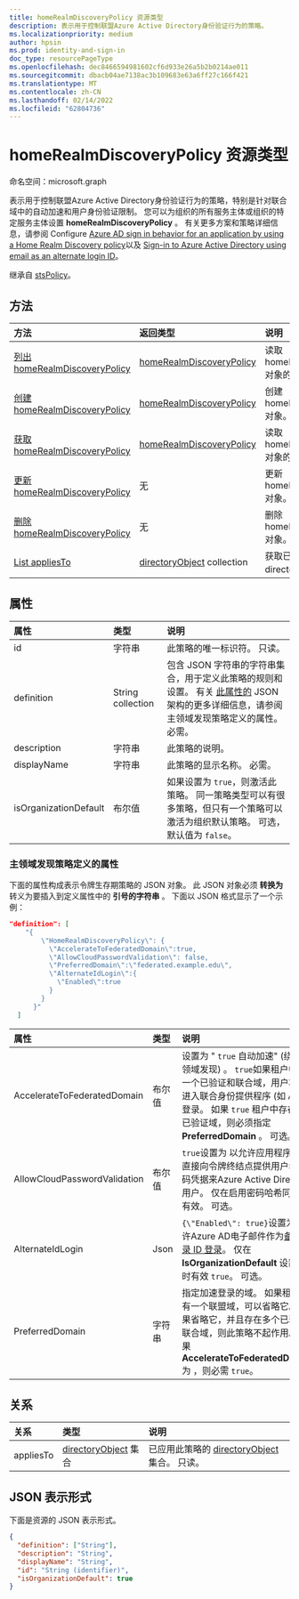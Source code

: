```yaml
---
title: homeRealmDiscoveryPolicy 资源类型
description: 表示用于控制联盟Azure Active Directory身份验证行为的策略。
ms.localizationpriority: medium
author: hpsin
ms.prod: identity-and-sign-in
doc_type: resourcePageType
ms.openlocfilehash: dec8466594981602cf6d933e26a5b2b0214ae011
ms.sourcegitcommit: dbacb04ae7138ac3b109683e63a6ff27c166f421
ms.translationtype: MT
ms.contentlocale: zh-CN
ms.lasthandoff: 02/14/2022
ms.locfileid: "62804736"
---
```

# <a name="homerealmdiscoverypolicy-resource-type"></a>homeRealmDiscoveryPolicy 资源类型

命名空间：microsoft.graph

表示用于控制联盟Azure Active Directory身份验证行为的策略，特别是针对联合域中的自动加速和用户身份验证限制。 您可以为组织的所有服务主体或组织的特定服务主体设置 **homeRealmDiscoveryPolicy** 。 有关更多方案和策略详细信息，请参阅 Configure [Azure AD sign in behavior for an application by using a Home Realm Discovery policy](/azure/active-directory/manage-apps/configure-authentication-for-federated-users-portal)以及 [Sign-in to Azure Active Directory using email as an alternate login ID](/azure/active-directory/authentication/howto-authentication-use-email-signin)。

继承自 [stsPolicy](stsPolicy.md)。

## <a name="methods"></a>方法

| 方法       | 返回类型 | 说明 |
|:-------------|:------------|:------------|
| [列出 homeRealmDiscoveryPolicy](../api/homerealmdiscoverypolicy-list.md) | [homeRealmDiscoveryPolicy](homerealmdiscoverypolicy.md) | 读取 homeRealmDiscoveryPolicies 对象的属性和关系。 |
| [创建 homeRealmDiscoveryPolicy](../api/homerealmdiscoverypolicy-post-homerealmdiscoverypolicies.md) | [homeRealmDiscoveryPolicy](homerealmdiscoverypolicy.md) | 创建 homeRealmDiscoveryPolicy 对象。 |
| [获取 homeRealmDiscoveryPolicy](../api/homerealmdiscoverypolicy-get.md) | [homeRealmDiscoveryPolicy](homerealmdiscoverypolicy.md) | 读取 homeRealmDiscoveryPolicy 对象的属性和关系。 |
| [更新 homeRealmDiscoveryPolicy](../api/homerealmdiscoverypolicy-update.md) | 无 | 更新 homeRealmDiscoveryPolicy 对象。 |
| [删除 homeRealmDiscoveryPolicy](../api/homerealmdiscoverypolicy-delete.md) | 无 | 删除 homeRealmDiscoveryPolicy 对象。 |
| [List appliesTo](../api/homerealmdiscoverypolicy-list-appliesto.md) | [directoryObject](directoryobject.md) collection | 获取已应用此策略的 directoryObjects 列表。 |

## <a name="properties"></a>属性

| 属性     | 类型        | 说明 |
|:-------------|:------------|:------------|
|id|字符串| 此策略的唯一标识符。 只读。|
|definition|String collection| 包含 JSON 字符串的字符串集合，用于定义此策略的规则和设置。 有关 [此属性的](#properties-of-a-home-realm-discovery-policy-definition) JSON 架构的更多详细信息，请参阅主领域发现策略定义的属性。 必需。|
|description|字符串| 此策略的说明。|
|displayName|字符串| 此策略的显示名称。 必需。|
|isOrganizationDefault|布尔值|如果设置为 `true`，则激活此策略。 同一策略类型可以有很多策略，但只有一个策略可以激活为组织默认策略。 可选，默认值为 `false`。|


### <a name="properties-of-a-home-realm-discovery-policy-definition"></a>主领域发现策略定义的属性
下面的属性构成表示令牌生存期策略的 JSON 对象。 此 JSON 对象必须 **转换为** 转义为要插入到定义属性中的 **引号的字符串** 。 下面以 JSON 格式显示了一个示例：

<!-- {
  "blockType": "ignored"
}-->
``` json
"definition": [
    "{
        \"HomeRealmDiscoveryPolicy\": {
          \"AccelerateToFederatedDomain\":true,
          \"AllowCloudPasswordValidation\": false,
          \"PreferredDomain\":\"federated.example.edu\",
          \"AlternateIdLogin\":{
            \"Enabled\":true
          }
        }
      }"
  ]
```

| 属性     | 类型   |说明| 
|:---------------|:--------|:----------|
|AccelerateToFederatedDomain|布尔值| 设置为 " `true` 自动加速" (绕过主领域发现) 。 `true`如果租户中只有一个已验证和联合域，用户将直接进入联合身份提供程序 (如 ADFS) 登录。 如果 `true` 租户中存在多个已验证域，则必须指定 **PreferredDomain** 。 可选。|
|AllowCloudPasswordValidation|布尔值| `true`设置为 以允许应用程序通过直接向令牌终结点提供用户名/密码凭据来Azure Active Directory用户。 仅在启用密码哈希同步时有效。 可选。|
|AlternateIdLogin| Json |`{\"Enabled\": true}`设置为 以允许Azure AD电子邮件作为[备用登录 ID 登录](/azure/active-directory/authentication/howto-authentication-use-email-signin)。 仅在 **IsOrganizationDefault** 设置为 时有效 `true`。 可选。|
|PreferredDomain|字符串| 指定加速登录的域。 如果租户只有一个联盟域，可以省略它。 如果省略它，并且存在多个已验证的联合域，则此策略不起作用。 如果 **AccelerateToFederatedDomain** 为 ，则必需 `true`。|

## <a name="relationships"></a>关系

| 关系 | 类型        | 说明 |
|:-------------|:------------|:------------|
|appliesTo|[directoryObject](directoryobject.md) 集合| 已应用此策略的 [directoryObject](directoryObject.md) 集合。 只读。|

## <a name="json-representation"></a>JSON 表示形式

下面是资源的 JSON 表示形式。

<!-- {
  "blockType": "resource",
  "optionalProperties": [

  ],
  "@odata.type": "microsoft.graph.homeRealmDiscoveryPolicy",
  "keyProperty": "id"
}-->

```json
{
  "definition": ["String"],
  "description": "String",
  "displayName": "String",
  "id": "String (identifier)",
  "isOrganizationDefault": true
}
```

<!-- uuid: 16cd6b66-4b1a-43a1-adaf-3a886856ed98
2019-02-04 14:57:30 UTC -->
<!-- {
  "type": "#page.annotation",
  "description": "homeRealmDiscoveryPolicy resource",
  "keywords": "",
  "section": "documentation",
  "tocPath": ""
}-->
